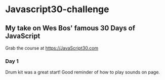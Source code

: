 # Javascript30-challenge

## My take on Wes Bos' famous 30 Days of JavaScript 
Grab the course at https://JavaScript30.com

### Day 1

Drum kit was a great start! Good reminder of how to play sounds on page.
